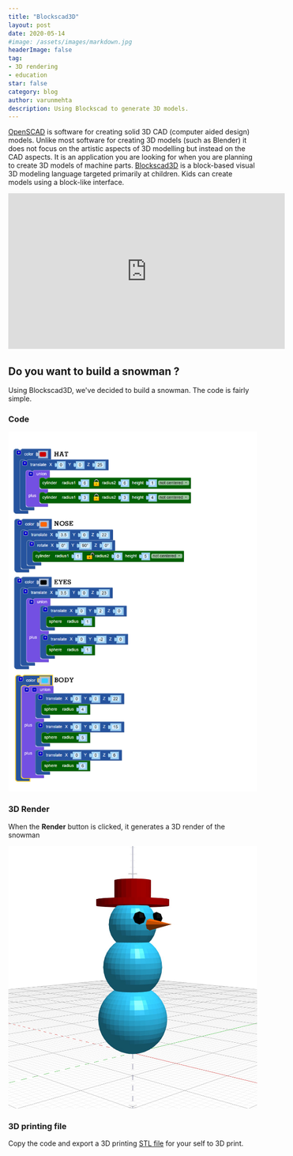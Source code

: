 ```yaml
---
title: "Blockscad3D"
layout: post
date: 2020-05-14
#image: /assets/images/markdown.jpg
headerImage: false
tag:
- 3D rendering
- education
star: false
category: blog
author: varunmehta
description: Using Blockscad to generate 3D models.
---
```


[OpenSCAD](http://www.openscad.org/index.html) is software for creating solid 3D CAD (computer aided design) models. Unlike most software for creating 3D models (such as Blender) it does not focus on the artistic aspects of 3D modelling but instead on the CAD aspects. It is an application you are looking for when you are planning to create 3D models of machine parts. [Blockscad3D](https://www.blockscad3d.com/editor/) is a block-based visual 3D modeling language targeted primarily at children. Kids can create models using a block-like interface.

  <iframe width="560" height="315" src="https://www.youtube-nocookie.com/embed/5RNKVn7lijM" frameborder="0" allow="accelerometer; autoplay; encrypted-media; gyroscope; picture-in-picture" allowfullscreen></iframe>

## Do you want to build a snowman ?

Using Blockscad3D, we've decided to build a snowman. The code is fairly simple.

### Code
![snowman](/assets/images/posts/blockscad/snowman_code.jpg)


### 3D Render
When the **Render** button is clicked, it generates a 3D render of the snowman

![snowman render](/assets/images/posts/blockscad/snowman_render.jpg)

### 3D printing file

Copy the code and export a 3D printing [STL file](https://en.wikipedia.org/wiki/STL_(file_format)) for your self to 3D print.

